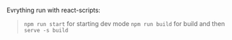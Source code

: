 Evrything run with react-scripts:
> `npm run start` for starting dev mode
> `npm run build` for build and then `serve -s build`